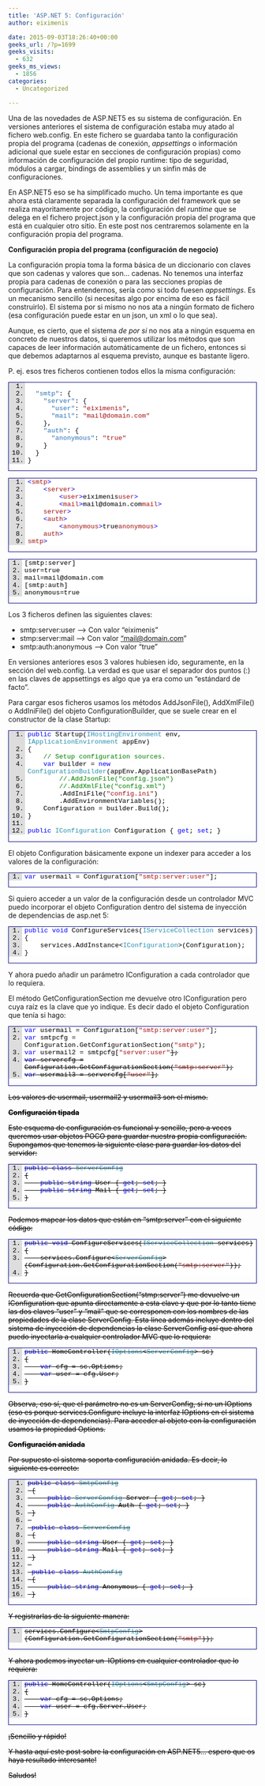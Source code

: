 ```yaml
---
title: 'ASP.NET 5: Configuración'
author: eiximenis

date: 2015-09-03T18:26:40+00:00
geeks_url: /?p=1699
geeks_visits:
  - 632
geeks_ms_views:
  - 1856
categories:
  - Uncategorized

---
```

Una de las novedades de ASP.NET5 es su sistema de configuración. En versiones anteriores el sistema de configuración estaba muy atado al fichero web.config. En este fichero se guardaba tanto la configuración propia del programa (cadenas de conexión, _appsettings_ o información adicional que suele estar en secciones de configuración propias) como información de configuración del propio runtime: tipo de seguridad, módulos a cargar, bindings de assemblies y un sinfin más de configuraciones.

En ASP.NET5 eso se ha simplificado mucho. Un tema importante es que ahora está claramente separada la configuración del framework que se realiza mayoritamente por código, la configuración del _runtime_ que se delega en el fichero project.json y la configuración propia del programa que está en cualquier otro sitio. En este post nos centraremos solamente en la configuración propia del programa.

**Configuración propia del programa (configuración de negocio)**

La configuración propia toma la forma básica de un diccionario con claves que son cadenas y valores que son… cadenas. No tenemos una interfaz propia para cadenas de conexión o para las secciones propias de configuración. Para entendernos, sería como si todo fuesen _appsettings_. Es un mecanismo sencillo (si necesitas algo por encima de eso es fácil construirlo). El sistema por si mismo no nos ata a ningún formato de fichero (esa configuración puede estar en un json, un xml o lo que sea).

Aunque, es cierto, que el sistema _de por si_ no nos ata a ningún esquema en concreto de nuestros datos, si queremos utilizar los métodos que son capaces de leer información automáticamente de un fichero, entonces si que debemos adaptarnos al esquema previsto, aunque es bastante ligero.

P. ej. esos tres ficheros contienen todos ellos la misma configuración:

<div id="scid:9ce6104f-a9aa-4a17-a79f-3a39532ebf7c:b57b74d7-834a-4203-b530-84de66ffa0bd" class="wlWriterEditableSmartContent" style="float: none; padding-bottom: 0px; padding-top: 0px; padding-left: 0px; margin: 0px; display: inline; padding-right: 0px">
  <div style="border: #000080 1px solid; color: #000; font-family: 'Courier New', Courier, Monospace; font-size: 10pt">
    <div style="background: #ddd; max-height: 300px; overflow: auto">
      <ol start="1" style="background: #ffffff; margin: 0 0 0 2.5em; padding: 0 0 0 5px;">
        <li>
          &nbsp;
        </li>
        <li>
            <span style="background:#ffffff;color:#000000"></span><span style="background:#ffffff;color:#2e75b6">"smtp"</span><span style="background:#ffffff;color:#000000">: {</span>
        </li>
        <li>
              <span style="background:#ffffff;color:#000000"></span><span style="background:#ffffff;color:#2e75b6">"server"</span><span style="background:#ffffff;color:#000000">: {</span>
        </li>
        <li>
                <span style="background:#ffffff;color:#000000"></span><span style="background:#ffffff;color:#2e75b6">"user"</span><span style="background:#ffffff;color:#000000">: </span><span style="background:#ffffff;color:#a31515">"eiximenis"</span><span style="background:#ffffff;color:#000000">,</span>
        </li>
        <li>
                <span style="background:#ffffff;color:#000000"></span><span style="background:#ffffff;color:#2e75b6">"mail"</span><span style="background:#ffffff;color:#000000">: </span><span style="background:#ffffff;color:#a31515">"mail@domain.com"</span>
        </li>
        <li>
              <span style="background:#ffffff;color:#000000">},</span>
        </li>
        <li>
              <span style="background:#ffffff;color:#000000"></span><span style="background:#ffffff;color:#2e75b6">"auth"</span><span style="background:#ffffff;color:#000000">: {</span>
        </li>
        <li>
                <span style="background:#ffffff;color:#000000"></span><span style="background:#ffffff;color:#2e75b6">"anonymous"</span><span style="background:#ffffff;color:#000000">: </span><span style="background:#ffffff;color:#a31515">"true"</span>
        </li>
        <li>
              <span style="background:#ffffff;color:#000000">}</span>
        </li>
        <li>
            <span style="background:#ffffff;color:#000000">}</span>
        </li>
        <li>
          <span style="background:#ffffff;color:#000000">}</span>
        </li>
      </ol>
    </div></p>
  </div></p>
</div></p> 

<div id="scid:9ce6104f-a9aa-4a17-a79f-3a39532ebf7c:90fb9c52-ebda-4332-8434-fe3836bb2a9f" class="wlWriterEditableSmartContent" style="float: none; padding-bottom: 0px; padding-top: 0px; padding-left: 0px; margin: 0px; display: inline; padding-right: 0px">
  <div style="border: #000080 1px solid; color: #000; font-family: 'Courier New', Courier, Monospace; font-size: 10pt">
    <div style="background: #ddd; max-height: 400px; overflow: auto">
      <ol start="1" style="background: #ffffff; margin: 0 0 0 2.5em; padding: 0 0 0 5px;">
        <li>
          <span style="background:#ffffff;color:#0000ff"><</span><span style="background:#ffffff;color:#a31515">smtp</span><span style="background:#ffffff;color:#0000ff">></span>
        </li>
        <li>
              <span style="background:#ffffff;color:#0000ff"><</span><span style="background:#ffffff;color:#a31515">server</span><span style="background:#ffffff;color:#0000ff">></span>
        </li>
        <li>
                  <span style="background:#ffffff;color:#0000ff"><</span><span style="background:#ffffff;color:#a31515">user</span><span style="background:#ffffff;color:#0000ff">></span><span style="background:#ffffff;color:#000000">eiximenis</span><span style="background:#ffffff;color:#0000ff"></</span><span style="background:#ffffff;color:#a31515">user</span><span style="background:#ffffff;color:#0000ff">></span>
        </li>
        <li>
                  <span style="background:#ffffff;color:#0000ff"><</span><span style="background:#ffffff;color:#a31515">mail</span><span style="background:#ffffff;color:#0000ff">></span><span style="background:#ffffff;color:#000000">mail@domain.com</span><span style="background:#ffffff;color:#0000ff"></</span><span style="background:#ffffff;color:#a31515">mail</span><span style="background:#ffffff;color:#0000ff">></span>
        </li>
        <li>
              <span style="background:#ffffff;color:#0000ff"></</span><span style="background:#ffffff;color:#a31515">server</span><span style="background:#ffffff;color:#0000ff">></span>
        </li>
        <li>
              <span style="background:#ffffff;color:#0000ff"><</span><span style="background:#ffffff;color:#a31515">auth</span><span style="background:#ffffff;color:#0000ff">></span>
        </li>
        <li>
                  <span style="background:#ffffff;color:#0000ff"><</span><span style="background:#ffffff;color:#a31515">anonymous</span><span style="background:#ffffff;color:#0000ff">></span><span style="background:#ffffff;color:#000000">true</span><span style="background:#ffffff;color:#0000ff"></</span><span style="background:#ffffff;color:#a31515">anonymous</span><span style="background:#ffffff;color:#0000ff">></span>
        </li>
        <li>
              <span style="background:#ffffff;color:#0000ff"></</span><span style="background:#ffffff;color:#a31515">auth</span><span style="background:#ffffff;color:#0000ff">></span>
        </li>
        <li>
          <span style="background:#ffffff;color:#0000ff"></</span><span style="background:#ffffff;color:#a31515">smtp</span><span style="background:#ffffff;color:#0000ff">></span>
        </li>
      </ol>
    </div></p>
  </div></p>
</div></p> 

<div id="scid:9ce6104f-a9aa-4a17-a79f-3a39532ebf7c:ab4376cb-9f54-4032-a71a-c9881d3d13b1" class="wlWriterEditableSmartContent" style="float: none; padding-bottom: 0px; padding-top: 0px; padding-left: 0px; margin: 0px; display: inline; padding-right: 0px">
  <div style="border: #000080 1px solid; color: #000; font-family: 'Courier New', Courier, Monospace; font-size: 10pt">
    <div style="background: #ddd; max-height: 300px; overflow: auto">
      <ol start="1" style="background: #ffffff; margin: 0 0 0 2em; padding: 0 0 0 5px;">
        <li>
          <span style="background:#ffffff;color:#000000">[smtp:server]</span>
        </li>
        <li>
          <span style="background:#ffffff;color:#000000">user=true</span>
        </li>
        <li>
          <span style="background:#ffffff;color:#000000">mail=mail@domain.com</span>
        </li>
        <li>
          <span style="background:#ffffff;color:#000000">[smtp:auth]</span>
        </li>
        <li>
          <span style="b
ackground:#ffffff;color:#000000">anonymous=true</span>
        </li>
      </ol>
    </div></p>
  </div></p>
</div></p> 

Los 3 ficheros definen las siguientes claves:

  * smtp:server:user –> Con valor “eiximenis”
  * stmp:server:mail –> Con valor [“mail@domain.com][1]”
  * smtp:auth:anonymous –> Con valor “true”

En versiones anteriores esos 3 valores hubiesen ido, seguramente, en la sección<appSettings /> del web.config. La verdad es que usar el separador dos puntos (:) en las claves de appsettings es algo que ya era como un “estándard de facto”.

Para cargar esos ficheros usamos los métodos AddJsonFile(), AddXmlFile() o AddIniFile() del objeto ConfigurationBuilder, que se suele crear en el constructor de la clase Startup:

<div id="scid:9ce6104f-a9aa-4a17-a79f-3a39532ebf7c:f75edf3d-2812-461e-b054-2a9ee5c3229b" class="wlWriterEditableSmartContent" style="float: none; padding-bottom: 0px; padding-top: 0px; padding-left: 0px; margin: 0px; display: inline; padding-right: 0px">
  <div style="border: #000080 1px solid; color: #000; font-family: 'Courier New', Courier, Monospace; font-size: 10pt">
    <div style="background: #ddd; max-height: 300px; overflow: auto">
      <ol start="1" style="background: #ffffff; margin: 0 0 0 2.5em; padding: 0 0 0 5px;">
        <li>
          <span style="background:#ffffff;color:#000000"></span><span style="background:#ffffff;color:#0000ff">public</span><span style="background:#ffffff;color:#000000"> Startup(</span><span style="background:#ffffff;color:#2b91af">IHostingEnvironment</span><span style="background:#ffffff;color:#000000"> env, </span><span style="background:#ffffff;color:#2b91af">IApplicationEnvironment</span><span style="background:#ffffff;color:#000000"> appEnv)</span>
        </li>
        <li>
          <span style="background:#ffffff;color:#000000">{</span>
        </li>
        <li>
              <span style="background:#ffffff;color:#000000"></span><span style="background:#ffffff;color:#008000">// Setup configuration sources.</span>
        </li>
        <li>
              <span style="background:#ffffff;color:#000000"></span><span style="background:#ffffff;color:#0000ff">var</span><span style="background:#ffffff;color:#000000"> builder = </span><span style="background:#ffffff;color:#0000ff">new</span><span style="background:#ffffff;color:#000000"> </span><span style="background:#ffffff;color:#2b91af">ConfigurationBuilder</span><span style="background:#ffffff;color:#000000">(appEnv.ApplicationBasePath)</span>
        </li>
        <li>
                  <span style="background:#ffffff;color:#000000"></span><span style="background:#ffffff;color:#008000">//.AddJsonFile("config.json")</span>
        </li>
        <li>
                  <span style="background:#ffffff;color:#000000"></span><span style="background:#ffffff;color:#008000">//.AddXmlFile("config.xml")</span>
        </li>
        <li>
                  <span style="background:#ffffff;color:#000000">.AddIniFile(</span><span style="background:#ffffff;color:#a31515">"config.ini"</span><span style="background:#ffffff;color:#000000">)</span>
        </li>
        <li>
                  <span style="background:#ffffff;color:#000000">.AddEnvironmentVariables();</span>
        </li>
        <li>
              <span style="background:#ffffff;color:#000000">Configuration = builder.Build();</span>
        </li>
        <li>
          <span style="background:#ffffff;color:#000000">}</span>
        </li>
        <li>
          &nbsp;
        </li>
        <li>
          <span style="background:#ffffff;color:#000000"></span><span style="background:#ffffff;color:#0000ff">public</span><span style="background:#ffffff;color:#000000"> </span><span style="background:#ffffff;color:#2b91af">IConfiguration</span><span style="background:#ffffff;color:#000000"> Configuration { </span><span style="background:#ffffff;color:#0000ff">get</span><span style="background:#ffffff;color:#000000">; </span><span style="background:#ffffff;color:#0000ff">set</span><span style="background:#ffffff;color:#000000">; }</span>
        </li>
      </ol>
    </div></p>
  </div></p>
</div>

El objeto Configuration básicamente expone un indexer para acceder a los valores de la configuración:

<div id="scid:9ce6104f-a9aa-4a17-a79f-3a39532ebf7c:29dbfc18-ac23-4a92-be8c-5add3fd82efa" class="wlWriterEditableSmartContent" style="float: none; padding-bottom: 0px; padding-top: 0px; padding-left: 0px; margin: 0px; display: inline; padding-right: 0px">
  <div style="border: #000080 1px solid; color: #000; font-family: 'Courier New', Courier, Monospace; font-size: 10pt">
    <div style="background: #ddd; max-height: 300px; overflow: auto">
      <ol start="1" style="background: #ffffff; margin: 0 0 0 2em; padding: 0 0 0 5px;">
        <li>
          <span style="background:#ffffff;color:#0000ff">var</span><span style="background:#ffffff;color:#000000"> usermail = Configuration[</span><span style="background:#ffffff;color:#a31515">"smtp:server:user"</span><span style="background:#ffffff;color:#000000">];</span>
        </li>
      </ol>
    </div></p>
  </div></p>
</div>

Si quiero acceder a un valor de la configuración desde un controlador MVC puedo incorporar el objeto Configuration dentro del sistema de inyección de dependencias de asp.net 5:

<div id="scid:9ce6104f-a9aa-4a17-a79f-3a39532ebf7c:cf2a7e6d-d951-4762-9e0a-3aedc9f32a8d" class="wlWriterEditableSmartContent" style="float: none; padding-bottom: 0px; padding-top: 0px; padding-left: 0px; margin: 0px; display: inline; padding-right: 0px">
  <div style="border: #000080 1px solid; color: #000; font-family: 'Courier New', Courier, Monospace; font-size: 10pt">
    <div style="background: #ddd; max-height: 300px; overflow: auto">
      <ol start="1" style="background: #ffffff; margin: 0 0 0 2em; padding: 0 0 0 5px;">
        <li>
          <span style="background:#ffffff;color:#000000"></span><span style="background:#ffffff;color:#0000ff">public</span><span style="background:#ffffff;color:#000000"> </span><span style="background:#ffffff;color:#0000ff">void</span><span style="background:#ffffff;color:#000000"> ConfigureServices(</span><span style="background:#ffffff;color:#2b91af">IServiceCollection</span><span style="background:#ffffff;color:#000000"> services)</span>
        </li>
        <li>
          <span style="background:#ffffff;color:#000000">{</span>
        </li>
        <li>
              <span style="background:#ffffff;color:#000000">services.AddInstance<</span><span style="background:#ffffff;color:#2b91af">IConfiguration</span><span style="background:#ffffff;color:#000000">>(Configuration);</span>
        </li>
        <li>
          <span style="background:#ffffff;color:#000000">}</span>
        </li>
      </ol>
    </div></p>
  </div></p>
</div>

Y ahora puedo añadir un parámetro IConfiguration a cada controlador que lo requiera.

El método GetConfigurationSection me devuelve otro IConfiguration pero cuya raíz es la clave que yo indique. Es decir dado el objeto Configuration que tenía si hago:

<div id="scid:9ce6104f-a9aa-4a17-a79f-3a39532ebf7c:e56f2434-410b-47da-9382-b56de2b6ff1f" class="wlWriterEditableSmartContent" style="float: none; padding-bottom: 0px; padding-top: 0px; padding-left: 0px; margin: 0px; display: inline; padding-right: 0px">
  <div style="border: #000080 1px solid; color: #000; font-family: 'Courier New', Courier, Monospace; font-size: 10pt">
    <div style="background: #ddd; max-height: 300px; overflow: auto">
      <ol start="1" style="background: #ffffff; margin: 0 0 0 2em; padding: 0 0 0 5px;">
        <li>
          <span style="background:#ffffff;color:#000000"></span><span style="background:#ffffff;color:#0000ff">var</span><span style="background:#ffffff;color:#000000"> usermail = Configuration[</span><span style="background:#ffffff;color:#a31515">"smtp:server:user"</span><span style="background:#ffffff;color:#000000">];</span>
        </li>
        <li>
          <span style="background:#ffffff;color:#000000"></span><span style="background:#ffffff;color:#0000ff">var</span><span style="background:#ffffff;color:#000000"> smtpcfg = Configuration.GetConfigurationSection(</span><span style="background:#ffffff;color:#a31515">"smtp"</span><span style="background:#ffffff;color:#000000">);</span>
        </li>
        <li>
          <span style="background:#ffffff;color:#000000"></span><span style="background:#ffffff;color:#0000ff">var</span><span style="background:#ffffff;color:#000000"> usermail2 = smtpcfg[</span><span style="background:#ffffff;color:#a31515">"server:user"</span><s pan style="background:#ffffff;color:#000000">];</span>
        </li>
        <li>
          <span style="background:#ffffff;color:#000000"></span><span style="background:#ffffff;color:#0000ff">var</span><span style="background:#ffffff;color:#000000"> servercfg = Configuration.GetConfigurationSection(</span><span style="background:#ffffff;color:#a31515">"smtp:server"</span><span style="background:#ffffff;color:#000000">);</span>
        </li>
        <li>
          <span style="background:#ffffff;color:#000000"></span><span style="background:#ffffff;color:#0000ff">var</span><span style="background:#ffffff;color:#000000"> usermail3 = servercfg[</span><span style="background:#ffffff;color:#a31515">"user"</span><span style="background:#ffffff;color:#000000">];</span>
        </li>
      </ol>
    </div></p>
  </div></p>
</div>

Los valores de usermail, usermail2 y usermail3 son el mismo.

**Configuración tipada**

Este esquema de configuración es funcional y sencillo, pero a veces queremos usar objetos POCO para guardar nuestra propia configuración. Supongamos que tenemos la siguiente clase para guardar los datos del servidor:

<div id="scid:9ce6104f-a9aa-4a17-a79f-3a39532ebf7c:31eeb83a-db32-44ea-be2d-8bd6dc64c258" class="wlWriterEditableSmartContent" style="float: none; padding-bottom: 0px; padding-top: 0px; padding-left: 0px; margin: 0px; display: inline; padding-right: 0px">
  <div style="border: #000080 1px solid; color: #000; font-family: 'Courier New', Courier, Monospace; font-size: 10pt">
    <div style="background: #ddd; max-height: 300px; overflow: auto">
      <ol start="1" style="background: #ffffff; margin: 0 0 0 2em; padding: 0 0 0 5px;">
        <li>
          <span style="background:#ffffff;color:#000000"></span><span style="background:#ffffff;color:#0000ff">public</span><span style="background:#ffffff;color:#000000"> </span><span style="background:#ffffff;color:#0000ff">class</span><span style="background:#ffffff;color:#000000"> </span><span style="background:#ffffff;color:#2b91af">ServerConfig</span>
        </li>
        <li>
          <span style="background:#ffffff;color:#000000">{</span>
        </li>
        <li>
              <span style="background:#ffffff;color:#000000"></span><span style="background:#ffffff;color:#0000ff">public</span><span style="background:#ffffff;color:#000000"> </span><span style="background:#ffffff;color:#0000ff">string</span><span style="background:#ffffff;color:#000000"> User { </span><span style="background:#ffffff;color:#0000ff">get</span><span style="background:#ffffff;color:#000000">; </span><span style="background:#ffffff;color:#0000ff">set</span><span style="background:#ffffff;color:#000000">; }</span>
        </li>
        <li>
              <span style="background:#ffffff;color:#000000"></span><span style="background:#ffffff;color:#0000ff">public</span><span style="background:#ffffff;color:#000000"> </span><span style="background:#ffffff;color:#0000ff">string</span><span style="background:#ffffff;color:#000000"> Mail { </span><span style="background:#ffffff;color:#0000ff">get</span><span style="background:#ffffff;color:#000000">; </span><span style="background:#ffffff;color:#0000ff">set</span><span style="background:#ffffff;color:#000000">; }</span>
        </li>
        <li>
          <span style="background:#ffffff;color:#000000">}</span>
        </li>
      </ol>
    </div></p>
  </div></p>
</div>

Podemos mapear los datos que están en “smtp:server” con el siguiente código:

<div id="scid:9ce6104f-a9aa-4a17-a79f-3a39532ebf7c:0941d2b7-3f8e-4adf-a3d1-9a4041204463" class="wlWriterEditableSmartContent" style="float: none; padding-bottom: 0px; padding-top: 0px; padding-left: 0px; margin: 0px; display: inline; padding-right: 0px">
  <div style="border: #000080 1px solid; color: #000; font-family: 'Courier New', Courier, Monospace; font-size: 10pt">
    <div style="background: #ddd; max-height: 300px; overflow: auto">
      <ol start="1" style="background: #ffffff; margin: 0 0 0 2em; padding: 0 0 0 5px;">
        <li>
          <span style="background:#ffffff;color:#000000"></span><span style="background:#ffffff;color:#0000ff">public</span><span style="background:#ffffff;color:#000000"> </span><span style="background:#ffffff;color:#0000ff">void</span><span style="background:#ffffff;color:#000000"> ConfigureServices(</span><span style="background:#ffffff;color:#2b91af">IServiceCollection</span><span style="background:#ffffff;color:#000000"> services)</span>
        </li>
        <li>
          <span style="background:#ffffff;color:#000000">{</span>
        </li>
        <li>
              <span style="background:#ffffff;color:#000000">services.Configure<</span><span style="background:#ffffff;color:#2b91af">ServerConfig</span><span style="background:#ffffff;color:#000000">>(Configuration.GetConfigurationSection(</span><span style="background:#ffffff;color:#a31515">"smtp:server"</span><span style="background:#ffffff;color:#000000">));</span>
        </li>
        <li>
          <span style="background:#ffffff;color:#000000">}</span>
        </li>
      </ol>
    </div></p>
  </div></p>
</div>

Recuerda que GetConfigurationSection(“stmp:server”) me devuelve un IConfiguration que apunta directamente a esta clave y que por lo tanto tiene las dos claves “user” y “mail” que se corresponen con los nombres de las propiedades de la clase ServerConfig. Esta línea además incluye dentro del sistema de inyección de dependencias la clase ServerConfig así que ahora puedo inyectarla a cualquier controlador MVC que lo requiera:

<div id="scid:9ce6104f-a9aa-4a17-a79f-3a39532ebf7c:4c98a549-5e37-416f-9daa-294a06cc52ee" class="wlWriterEditableSmartContent" style="float: none; padding-bottom: 0px; padding-top: 0px; padding-left: 0px; margin: 0px; display: inline; padding-right: 0px">
  <div style="border: #000080 1px solid; color: #000; font-family: 'Courier New', Courier, Monospace; font-size: 10pt">
    <div style="background: #ddd; max-height: 300px; overflow: auto">
      <ol start="1" style="background: #ffffff; margin: 0 0 0 2em; padding: 0 0 0 5px;">
        <li>
          <span style="background:#ffffff;color:#000000"></span><span style="background:#ffffff;color:#0000ff">public</span><span style="background:#ffffff;color:#000000"> HomeController(</span><span style="background:#ffffff;color:#2b91af">IOptions</span><span style="background:#ffffff;color:#000000"><</span><span style="background:#ffffff;color:#2b91af">ServerConfig</span><span style="background:#ffffff;color:#000000">> sc)</span>
        </li>
        <li>
          <span style="background:#ffffff;color:#000000">{</span>
        </li>
        <li>
              <span style="background:#ffffff;color:#000000"></span><span style="background:#ffffff;color:#0000ff">var</span><span style="background:#ffffff;color:#000000"> cfg = sc.Options;</span>
        </li>
        <li>
              <span style="background:#ffffff;color:#000000"></span><span style="background:#ffffff;color:#0000ff">var</span><span style="background:#ffffff;color:#000000"> user = cfg.User;</span>
        </li>
        <li>
          <span style="background:#ffffff;color:#000000">}</span>
        </li>
      </ol>
    </div></p>
  </div></p>
</div>

Observa, eso sí, que el parámetro no es un ServerConfig, si no un IOptions<ServerConfig> (eso es porque services.Configure incluye la interfaz IOptions<T> en el sistema de inyección de dependencias). Para acceder al objeto con la configuración usamos la propiedad Options.

**Configuración anidada**

Por supuesto el sistema soporta configuración anidada. Es decir, lo siguiente es correcto:

<div id="scid:9ce6104f-a9aa-4a17-a79f-3a39532ebf7c:96c2d432-05f5-4ccb-867b-af49898d2239" class="wlWriterEditableSmartContent" style="float: none; padding-bottom: 0px; padding-top: 0px; padding-left: 0px; margin: 0px; display: inline; padding-right: 0px">
  <div style="border: #000080 1px solid; color: #000; font-family: 'Courier New', Courier, Monospace; font-size: 10pt">
    <div style="background: #ddd; max-height: 300px; overflow: auto">
      <ol start="1" style="background: #ffffff; margin: 0 0 0 2.5em; padding: 0 0 0 5px;">
        <li>
          <span style="background:#ffffff;color:#000000"></span><span style="background:#ffffff;color:#0000ff">public</span><span style="background:#ffffff;color:#000000"> </span><span style="background:#ffffff;color:#0000ff">class</span><span style="background:#ffffff;color:#000000"> </span><span style="background:#ffffff;color:#2b91af">SmtpConfig</span>
        </li>
        <li>
           <span style="background:#ffffff;co
lor:#000000">{</span>
        </li>
        <li>
               <span style="background:#ffffff;color:#000000"></span><span style="background:#ffffff;color:#0000ff">public</span><span style="background:#ffffff;color:#000000"> </span><span style="background:#ffffff;color:#2b91af">ServerConfig</span><span style="background:#ffffff;color:#000000"> Server { </span><span style="background:#ffffff;color:#0000ff">get</span><span style="background:#ffffff;color:#000000">; </span><span style="background:#ffffff;color:#0000ff">set</span><span style="background:#ffffff;color:#000000">; }</span>
        </li>
        <li>
               <span style="background:#ffffff;color:#000000"></span><span style="background:#ffffff;color:#0000ff">public</span><span style="background:#ffffff;color:#000000"> </span><span style="background:#ffffff;color:#2b91af">AuthConfig</span><span style="background:#ffffff;color:#000000"> Auth { </span><span style="background:#ffffff;color:#0000ff">get</span><span style="background:#ffffff;color:#000000">; </span><span style="background:#ffffff;color:#0000ff">set</span><span style="background:#ffffff;color:#000000">; }</span>
        </li>
        <li>
           <span style="background:#ffffff;color:#000000">}</span>
        </li>
        <li>
          &nbsp;
        </li>
        <li>
           <span style="background:#ffffff;color:#000000"></span><span style="background:#ffffff;color:#0000ff">public</span><span style="background:#ffffff;color:#000000"> </span><span style="background:#ffffff;color:#0000ff">class</span><span style="background:#ffffff;color:#000000"> </span><span style="background:#ffffff;color:#2b91af">ServerConfig</span>
        </li>
        <li>
           <span style="background:#ffffff;color:#000000">{</span>
        </li>
        <li>
               <span style="background:#ffffff;color:#000000"></span><span style="background:#ffffff;color:#0000ff">public</span><span style="background:#ffffff;color:#000000"> </span><span style="background:#ffffff;color:#0000ff">string</span><span style="background:#ffffff;color:#000000"> User { </span><span style="background:#ffffff;color:#0000ff">get</span><span style="background:#ffffff;color:#000000">; </span><span style="background:#ffffff;color:#0000ff">set</span><span style="background:#ffffff;color:#000000">; }</span>
        </li>
        <li>
               <span style="background:#ffffff;color:#000000"></span><span style="background:#ffffff;color:#0000ff">public</span><span style="background:#ffffff;color:#000000"> </span><span style="background:#ffffff;color:#0000ff">string</span><span style="background:#ffffff;color:#000000"> Mail { </span><span style="background:#ffffff;color:#0000ff">get</span><span style="background:#ffffff;color:#000000">; </span><span style="background:#ffffff;color:#0000ff">set</span><span style="background:#ffffff;color:#000000">; }</span>
        </li>
        <li>
           <span style="background:#ffffff;color:#000000">}</span>
        </li>
        <li>
          &nbsp;
        </li>
        <li>
           <span style="background:#ffffff;color:#000000"></span><span style="background:#ffffff;color:#0000ff">public</span><span style="background:#ffffff;color:#000000"> </span><span style="background:#ffffff;color:#0000ff">class</span><span style="background:#ffffff;color:#000000"> </span><span style="background:#ffffff;color:#2b91af">AuthConfig</span>
        </li>
        <li>
           <span style="background:#ffffff;color:#000000">{</span>
        </li>
        <li>
               <span style="background:#ffffff;color:#000000"></span><span style="background:#ffffff;color:#0000ff">public</span><span style="background:#ffffff;color:#000000"> </span><span style="background:#ffffff;color:#0000ff">string</span><span style="background:#ffffff;color:#000000"> Anonymous { </span><span style="background:#ffffff;color:#0000ff">get</span><span style="background:#ffffff;color:#000000">; </span><span style="background:#ffffff;color:#0000ff">set</span><span style="background:#ffffff;color:#000000">; }</span>
        </li>
        <li>
           <span style="background:#ffffff;color:#000000">}</span>
        </li>
      </ol>
    </div></p>
  </div></p>
</div>

Y registrarlas de la siguiente manera:

<div id="scid:9ce6104f-a9aa-4a17-a79f-3a39532ebf7c:d2710411-015d-4b89-8f3a-6e925c82ad11" class="wlWriterEditableSmartContent" style="float: none; padding-bottom: 0px; padding-top: 0px; padding-left: 0px; margin: 0px; display: inline; padding-right: 0px">
  <div style="border: #000080 1px solid; color: #000; font-family: 'Courier New', Courier, Monospace; font-size: 10pt">
    <div style="background: #ddd; max-height: 300px; overflow: auto">
      <ol start="1" style="background: #ffffff; margin: 0 0 0 2em; padding: 0 0 0 5px;">
        <li>
          <span style="background:#ffffff;color:#000000">services.Configure<</span><span style="background:#ffffff;color:#2b91af">SmtpConfig</span><span style="background:#ffffff;color:#000000">>(Configuration.GetConfigurationSection(</span><span style="background:#ffffff;color:#a31515">"smtp"</span><span style="background:#ffffff;color:#000000">));</span>
        </li>
      </ol>
    </div></p>
  </div></p>
</div>

Y ahora podemos inyectar un&#160; IOptions<SmtpConfig> en cualquier controlador que lo requiera:

<div id="scid:9ce6104f-a9aa-4a17-a79f-3a39532ebf7c:97ca206a-94b8-4322-a26e-393b88d12acb" class="wlWriterEditableSmartContent" style="float: none; padding-bottom: 0px; padding-top: 0px; padding-left: 0px; margin: 0px; display: inline; padding-right: 0px">
  <div style="border: #000080 1px solid; color: #000; font-family: 'Courier New', Courier, Monospace; font-size: 10pt">
    <div style="background: #ddd; max-height: 300px; overflow: auto">
      <ol start="1" style="background: #ffffff; margin: 0 0 0 2em; padding: 0 0 0 5px;">
        <li>
          <span style="background:#ffffff;color:#000000"></span><span style="background:#ffffff;color:#0000ff">public</span><span style="background:#ffffff;color:#000000"> HomeController(</span><span style="background:#ffffff;color:#2b91af">IOptions</span><span style="background:#ffffff;color:#000000"><</span><span style="background:#ffffff;color:#2b91af">SmtpConfig</span><span style="background:#ffffff;color:#000000">> sc)</span>
        </li>
        <li>
          <span style="background:#ffffff;color:#000000">{</span>
        </li>
        <li>
              <span style="background:#ffffff;color:#000000"></span><span style="background:#ffffff;color:#0000ff">var</span><span style="background:#ffffff;color:#000000"> cfg = sc.Options;</span>
        </li>
        <li>
              <span style="background:#ffffff;color:#000000"></span><span style="background:#ffffff;color:#0000ff">var</span><span style="background:#ffffff;color:#000000"> user = cfg.Server.User;</span>
        </li>
        <li>
          <span style="background:#ffffff;color:#000000">}</span>
        </li>
      </ol>
    </div></p>
  </div></p>
</div>

¡Sencillo y rápido!

Y hasta aquí este post sobre la configuración en ASP.NET5… espero que os haya resultado interesante!

Saludos!

 [1]: mailto:&ldquo;mail@domain.com